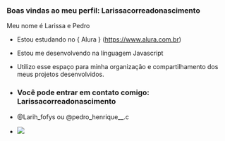 ### Boas vindas ao meu perfil: Larissacorreadonascimento
Meu nome é Larissa e Pedro 
- Estou estudando no { Alura } (https://www.alura.com.br)
- Estou me desenvolvendo na línguagem Javascript
- Utilizo esse espaço para minha organização e compartilhamento dos meus projetos desenvolvidos.

- ### Você pode entrar em contato comigo: Larissacorreadonascimento

- @Larih_fofys ou @pedro_henrique__.c

- ![](https://media1.tenor.com/m/9SFSfC2n0lkAAAAC/head-phones-music.gif)
